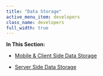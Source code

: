 ```yaml
---
title: "Data Storage"
active_menu_item: developers
class_name: developers
full_width: true
---
```



**In This Section:**

 - [Mobile & Client Side Data Storage](mobile-client-side-data-storage/)

 - [Server Side Data Storage](server-side-data-storage/)

